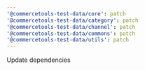 ```yaml
---
'@commercetools-test-data/core': patch
'@commercetools-test-data/category': patch
'@commercetools-test-data/channel': patch
'@commercetools-test-data/commons': patch
'@commercetools-test-data/utils': patch
---
```


Update dependencies
